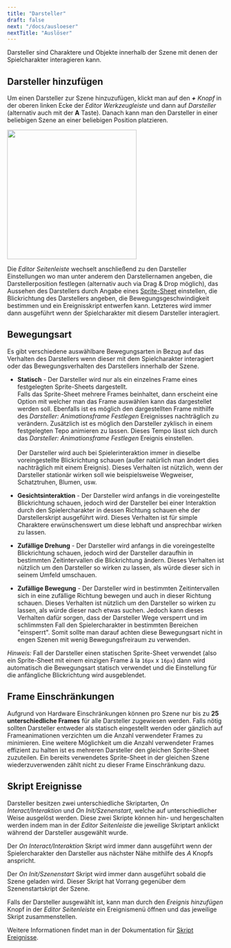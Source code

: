 ```yaml
---
title: "Darsteller"
draft: false
next: "/docs/ausloeser"
nextTitle: "Auslöser"
---
```


Darsteller sind Charaktere und Objekte innerhalb der Szene mit denen der Spielcharakter interagieren kann.

## Darsteller hinzufügen

Um einen Darsteller zur Szene hinzuzufügen, klickt man auf den _**+** Knopf_ in der oberen linken Ecke der _Editor Werkzeugleiste_ und dann auf _Darsteller_ (alternativ auch mit der **A** Taste). Danach kann man den Darsteller in einer beliebigen Szene an einer beliebigen Position platzieren.

<img src="/img/screenshots/add-actor.gif" style="width:300px"/>

Die _Editor Seitenleiste_ wechselt anschließend zu den Darsteller Einstellungen wo man unter anderem den Darstellernamen angeben, die Darstellerposition festlegen (alternativ auch via Drag & Drop möglich), das Aussehen des Darstellers durch Angabe eines [Sprite-Sheet](/de/docs/sprites) einstellen, die Blickrichtung des Darstellers angeben, die Bewegungsgeschwindigkeit bestimmen und ein Ereignisskript entwerfen kann. Letzteres wird immer dann ausgeführt wenn der Spielcharakter mit diesem Darsteller interagiert.

## Bewegungsart

Es gibt verschiedene auswählbare Bewegungsarten in Bezug auf das Verhalten des Darstellers wenn dieser mit dem Spielcharakter interagiert oder das Bewegungsverhalten des Darstellers innerhalb der Szene.

- **Statisch** - Der Darsteller wird nur als ein einzelnes Frame eines festgelegten Sprite-Sheets dargestellt.  
  Falls das Sprite-Sheet mehrere Frames beinhaltet, dann erscheint eine Option mit welcher man das Frame auswählen kann das dargestellet werden soll. Ebenfalls ist es möglich den dargestellten Frame mithilfe des _Darsteller: Animationsframe Festlegen_ Ereignisses nachträglich zu verändern. Zusätzlich ist es möglich den Darsteller zyklisch in einem festgelegten Tepo animieren zu lassen. Dieses Tempo lässt sich durch das _Darsteller: Animationsframe Festlegen_ Ereignis einstellen.\
  \
  Der Darsteller wird auch bei Spielerinteraktion immer in dieselbe voreingestellte Blickrichtung schauen (außer natürlich man ändert dies nachträglich mit einem Ereignis). Dieses Verhalten ist nützlich, wenn der Darsteller stationär wirken soll wie beispielsweise Wegweiser, Schatztruhen, Blumen, usw.

- **Gesichtsinteraktion** - Der Darsteller wird anfangs in die voreingestellte Blickrichtung schauen, jedoch wird der Darsteller bei einer Interaktion durch den Spielercharakter in dessen Richtung schauen ehe der Darstellerskript ausgeführt wird. Dieses Verhalten ist für simple Charaktere erwünschenswert um diese lebhaft und ansprechbar wirken zu lassen.

- **Zufällige Drehung** - Der Darsteller wird anfangs in die voreingestellte Blickrichtung schauen, jedoch wird der Darsteller daraufhin in bestimmten Zeitintervallen die Blickrichtung ändern. Dieses Verhalten ist nützlich um den Darsteller so wirken zu lassen, als würde dieser sich in seinem Umfeld umschauen.

- **Zufällige Bewegung** - Der Darsteller wird in bestimmten Zeitintervallen sich in eine zufällige Richtung bewegen und auch in dieser Richtung schauen. Dieses Verhalten ist nützlich um den Darsteller so wirken zu lassen, als würde dieser nach etwas suchen. Jedoch kann dieses Verhalten dafür sorgen, dass der Darsteller Wege versperrt und im schlimmsten Fall den Spielercharakter in bestimmten Bereichen "einsperrt". Somit sollte man darauf achten diese Bewegungsart nicht in engen Szenen mit wenig Bewegungsfreiraum zu verwenden.

_Hinweis:_ Fall der Darsteller einen statischen Sprite-Sheet verwendet (also ein Sprite-Sheet mit einem einzigen Frame á la `16px` x `16px`) dann wird automatisch die Bewegungsart statisch verwendet und die Einstellung für die anfängliche Blickrichtung wird ausgeblendet.

## Frame Einschränkungen

Aufgrund von Hardware Einschränkungen können pro Szene nur bis zu **25 unterschiedliche Frames** für alle Darsteller zugewiesen werden. Falls nötig sollten Darsteller entweder als statisch eingestellt werden oder gänzlich auf Frameanimationen verzichten um die Anzahl verwendeter Frames zu minimieren. Eine weitere Möglichkeit um die Anzahl verwendeter Frames effizient zu halten ist es mehreren Darsteller den gleichen Sprite-Sheet zuzuteilen. Ein bereits verwendetes Sprite-Sheet in der gleichen Szene wiederzuverwenden zählt nicht zu dieser Frame Einschränkung dazu.

## Skript Ereignisse

Darsteller besitzen zwei unterschiedliche Skriptarten, _On Interact/Interaktion_ und _On Init/Szenenstart_, welche auf unterschiedlicher Weise ausgelöst werden. Diese zwei Skripte können hin- und hergeschalten werden indem man in der _Editor Seitenleiste_ die jeweilige Skriptart anklickt während der Darsteller ausgewählt wurde.

Der _On Interact/Interaktion_ Skript wird immer dann ausgeführt wenn der Spielercharakter den Darsteller aus nächster Nähe mithilfe des _A_ Knopfs anspricht.

Der _On Init/Szenenstart_ Skript wird immer dann ausgeführt sobald die Szene geladen wird. Dieser Skript hat Vorrang gegenüber dem Szenenstartskript der Szene.

Falls der Darsteller ausgewählt ist, kann man durch den _Ereignis hinzufügen_ Knopf in der _Editor Seitenleiste_ ein Ereignismenü öffnen und das jeweilige Skript zusammenstellen.

Weitere Informationen findet man in der Dokumentation für [Skript Ereignisse](/de/docs/skript-ereignisse).
